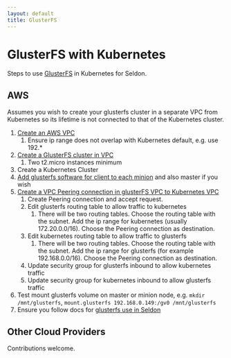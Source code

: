```yaml
---
layout: default
title: GlusterFS
---
```


# GlusterFS with Kubernetes

Steps to use [GlusterFS](https://www.gluster.org/) in Kubernetes for Seldon. 

## AWS
Assumes you wish to create your glusterfs cluster in a separate VPC from Kubernetes so its lifetime is not connected to that of the Kubernetes cluster.

 1. [Create an AWS VPC](http://docs.aws.amazon.com/AmazonVPC/latest/GettingStartedGuide/getting-started-create-vpc.html)
    1. Ensure ip range does not overlap with Kubernetes default, e.g. use 192.*
 1. [Create a GlusterFS cluster in VPC](https://www.howtoforge.com/tutorial/high-availability-storage-with-glusterfs-on-debian-8-with-two-nodes/)
    1. Two t2.micro instances minimum
 1. Create a Kubernetes Cluster
 1. [Add glusterfs software for client to each minion](https://www.howtoforge.com/high-availability-storage-with-glusterfs-3.2.x-on-debian-wheezy-automatic-file-replication-mirror-across-two-storage-servers#-setting-up-the-glusterfs-client) and also master if you wish
 1. [Create a VPC Peering connection in glusterFS VPC to Kubernetes VPC](http://docs.aws.amazon.com/AmazonVPC/latest/PeeringGuide/working-with-vpc-peering.html)
    1. Create Peering connection and accept request.
    1. Edit glusterfs routing table to allow traffic to kubernetes
       1. There will be two routing tables. Choose the routing table with the subnet. Add the ip range for kubernetes (usually 172.20.0.0/16). Choose the Peering connection as destination.
    1. Edit kubernetes routing table to allow traffic to glusterfs
       1. There will be two routing tables. Choose the routing table with the subnet. Add the ip range for glusterfs (for example 192.168.0.0/16). Choose the Peering connection as destination.
    1. Update security group for glusterfs inbound to allow kubernetes traffic
    1. Update security group for kubernetes inbound to allow glusterfs traffic
 1. Test mount glusterfs volume on master or minion node, e.g. 
    ```mkdir /mnt/glusterfs```,
    ```mount.glusterfs 192.168.0.149:/gv0 /mnt/glusterfs```
 1. Ensure you follow docs for [glusterfs use in Seldon](install.html#storage)

## Other Cloud Providers

Contributions welcome.
